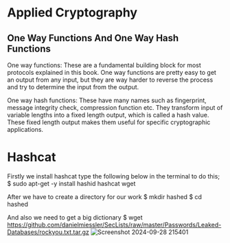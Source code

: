 # Applied Cryptography 
## One Way Functions And One Way Hash Functions
One way functions: These are a fundamental building block for most protocols explained in this book. One way functions are pretty easy to get an output from any input, but they are way harder to reverse the process and try to determine the input from the output.

One way hash functions: These have many names such as fingerprint, message integrity check, compression function etc. They transform input of variable lengths into a fixed length output, which is called a hash value. These fixed length output makes them useful for specific cryptographic applications.

# Hashcat
Firstly we install hashcat type the following below in the terminal to do this;
$ sudo apt-get -y install hashid hashcat wget

After we have to create a directory for our work
$ mkdir hashed
$ cd hashed

And also we need to get a big dictionary
$ wget https://github.com/danielmiessler/SecLists/raw/master/Passwords/Leaked-Databases/rockyou.txt.tar.gz
![Screenshot 2024-09-28 215401](https://github.com/user-attachments/assets/a3040ab1-ccbc-4c33-b364-780b0fc7fcc0)

